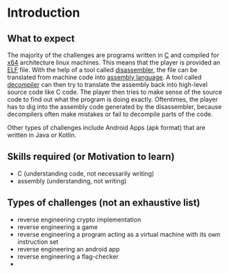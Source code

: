 # Introduction

## What to expect

The majority of the challenges are programs written in [C](https://en.wikipedia.org/wiki/C_(programming_language)) and compiled for [x64](https://en.wikipedia.org/wiki/X86-64) architecture linux machines.
This means that the player is provided an [ELF](https://en.wikipedia.org/wiki/Executable_and_Linkable_Format) file. With the help of a tool called [disassembler](https://en.wikipedia.org/wiki/Disassembler), the file can be translated from machine code into [assembly language](https://en.wikipedia.org/wiki/Assembly_language). A tool called [decompiler](https://en.wikipedia.org/wiki/Decompiler) can then try to translate the assembly back into  high-level source code like C code.
The player then tries to make sense of the source code to find out what the program is doing exactly.
Oftentimes, the player has to dig into the assembly code generated by the disassembler, because decompilers often make mistakes or fail to decompile parts of the code.

Other types of challenges include Android Apps (apk format) that are written in Java or Kotlin.

## Skills required (or Motivation to learn)
- C (understanding code, not necessarily writing)
- assembly (understanding, not writing)


## Types of challenges (not an exhaustive list)
- reverse engineering crypto implementation
- reverse engineering a game
- reverse engineering a program acting as a virtual machine with its own instruction set
- reverse engineering an android app
- reverse engineering a flag-checker
- 